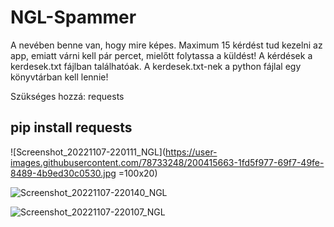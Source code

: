 # NGL-Spammer

A nevében benne van, hogy mire képes. Maximum 15 kérdést tud kezelni az app, emiatt várni kell pár percet, mielőtt folytassa a küldést!
A kérdések a kerdesek.txt fájlban találhatóak.
A kerdesek.txt-nek a python fájlal egy könyvtárban kell lennie!


Szükséges hozzá: requests
<h2>pip install requests</h2>

![Screenshot_20221107-220111_NGL](https://user-images.githubusercontent.com/78733248/200415663-1fd5f977-69f7-49fe-8489-4b9ed30c0530.jpg =100x20)

![Screenshot_20221107-220140_NGL](https://user-images.githubusercontent.com/78733248/200415666-dd24327a-c3cc-40c2-93d0-5fcdd6f44488.jpg)

![Screenshot_20221107-220107_NGL](https://user-images.githubusercontent.com/78733248/200415667-822a3a31-e718-4453-a447-2055ef017f11.jpg)
